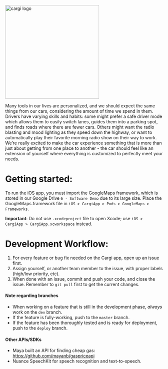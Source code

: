 <img src="http://i.imgur.com/Tyx3dLj.png" alt="cargi logo" width="300">

Many tools in our lives are personalized, and we should expect the same things from our cars, considering the amount of time we spend in them. Drivers have varying skills and habits: some might prefer a safe driver mode which allows them to easily switch lanes, guides them into a parking spot, and finds roads where there are fewer cars.  Others might want the radio blasting and mood lighting as they speed down the highway, or want to automatically play their favorite morning radio show on their way to work. We’re really excited to make the car experience something that is more than just about getting from one place to another - the car should feel like an extension of yourself where everything is customized to perfectly meet your needs.

# Getting started:
To run the iOS app, you must import the GoogleMaps framework, which is stored in our Google Drive `6 - Software Demo` due to its large size. Place the GoogleMaps.framework file in `iOS > CargiApp > Pods > GoogleMaps > Frameworks`.

**Important**: Do not use `.xcodeproject` file to open Xcode; use `iOS > CargiApp > CargiApp.xcworkspace` instead.

# Development Workflow:
1. For every feature or bug fix needed on the Cargi app, open up an issue first.
2. Assign yourself, or another team member to the issue, with proper labels (high/low priority, etc).
3. When done with an issue, commit and push your code, and close the issue. Remember to `git pull` first to get the current changes.

#### Note regarding branches
- When working on a feature that is still in the development phase, *always* work on the `dev` branch.
- If the feature is fully-working, push to the `master` branch.
- If the feature has been thoroughly tested and is ready for deployment, push to the `deploy` branch.

#### Other APIs/SDKs
- Maya built an API for finding cheap gas: https://github.com/mayanb/gaspriceapi
- Nuance SpeechKit for speech recognition and text-to-speech.

<!--# Development Milestones:-->
<!--- [x] Navigation (Apple/Google) to the next event's location -->
<!--- [x] Show route with directions from current location to destination-->
<!--- [x] Message ETA / Calling friends using event details-->
<!--- [x] Polished UI-->
<!--- [x] Easy access to music control-->

<!--# Completed Steps:-->
<!--- [x] Set up Google Maps view and basic Google Places search-->
<!--- [x] Compute ETA given origin & destination-->
<!--- [x] Parse events from Apple Calendar-->
<!--- [x] Parse reminders from Reminders app-->
<!--- [x] Set up messages and calling through Cargi-->
<!--- [x] Set up local notifications-->
<!--- [ ] [blocked] Experiment with bluetooth connection and automatic app launching (3/8 received iBeacon from Michael and Robert, but need to obtain arduino)-->
<!--- [x] Redirect to Apple/Google Maps with destination set up using deep linking-->
<!--- [x] Create and send text messages or iMessages to others users-->
<!--- [x] Dashboard UI for easy access to Messages / Phone Calling-->
<!--- [ ] [blocked] Access message and calling history ... and it isn't possible-->
<!--- [x] Add Spotify to the dashboard-->
<!--- [x] Iterate on user interface prototypes (what happens when there are no calendar events?) -->
<!--- [x] Retrieving contact information from calendar events (limited)-->
<!--- [x] Compute ETA given current location & destination-->
<!--- [x] Use origami to design the user interface-->
<!--- [x] Draw route on the map using Google Maps Directions API-->
<!--- [ ] Need to parse JSON in a clean way: cleanly parse using built-in library, or import some third-party library (SwiftyJSON)-->
<!--- [ ] Implement smart filtering of contacts (back end)-->
<!--- [ ] Implement smart filtering of contacts (front end - user interface)-->

